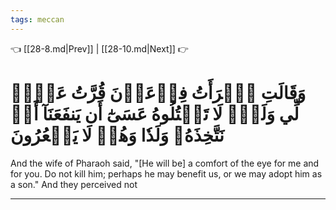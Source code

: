 ```yaml
---
tags: meccan
---
```


👈 [[28-8.md|Prev]] | [[28-10.md|Next]] 👉

# وَقَالَتِ ٱمۡرَأَتُ فِرۡعَوۡنَ قُرَّتُ عَيۡنٖ لِّي وَلَكَۖ لَا تَقۡتُلُوهُ عَسَىٰٓ أَن يَنفَعَنَآ أَوۡ نَتَّخِذَهُۥ وَلَدٗا وَهُمۡ لَا يَشۡعُرُونَ

And the wife of Pharaoh said, "[He will be] a comfort of the eye for me and for you. Do not kill him; perhaps he may benefit us, or we may adopt him as a son." And they perceived not

---

